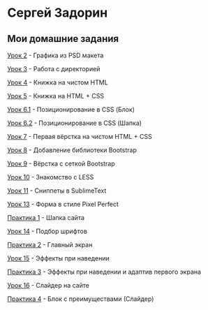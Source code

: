 # Сергей Задорин
## Мои домашние задания

[Урок 2](https://github.com/zadorinserj/zadorinserj.github.io/tree/master/lesson_2/img/) - Графика из PSD макета


[Урок 3](https://github.com/zadorinserj/zadorinserj.github.io/tree/master/lesson_3/) - Работа с директорией


[Урок 4](https://zadorinserj.github.io/lesson_4/) - Книжка на чистом HTML


[Урок 5](https://zadorinserj.github.io/lesson_5/) - Книжка на HTML + CSS


[Урок 6.1](https://zadorinserj.github.io/lesson_6/block/) - Позиционирование в CSS (Блок)


[Урок 6.2](https://zadorinserj.github.io/lesson_6/hat/) - Позиционирование в CSS (Шапка)


[Урок 7](https://zadorinserj.github.io/lesson_7/first_site/src/) - Первая вёрстка на чистом HTML + CSS


[Урок 8](https://zadorinserj.github.io/lesson_8/) - Добавление библиотеки Bootstrap


[Урок 9](https://zadorinserj.github.io/lesson_9/first_site/src/) - Вёрстка с сеткой Bootstrap


[Урок 10](https://github.com/zadorinserj/zadorinserj.github.io/tree/master/lesson_10/) - Знакомство с LESS


[Урок 11](https://github.com/zadorinserj/zadorinserj.github.io/tree/master/lesson_11/) - Сниппеты в SublimeText


[Урок 13](https://zadorinserj.github.io/lesson_13/pixel_perfect/src/) - Форма в стиле Pixel Perfect


[Практика 1](https://zadorinserj.github.io/practice_1/project/src/) - Шапка сайта


[Урок 14](https://zadorinserj.github.io/lesson_14/src/) - Подбор шрифтов


[Практика 2](https://zadorinserj.github.io/practice_2/project/src/) - Главный экран


[Урок 15](https://zadorinserj.github.io/lesson_15/src/) - Эффекты при наведении


[Практика 3](https://zadorinserj.github.io/practice_3/project/src/) - Эффекты при наведении и адаптив первого экрана


[Урок 16](https://zadorinserj.github.io/lesson_16/slider/src/) - Слайдер на сайте


[Практика 4](https://zadorinserj.github.io/practice_4/project/src/) - Блок с преимуществами (Слайдер)

